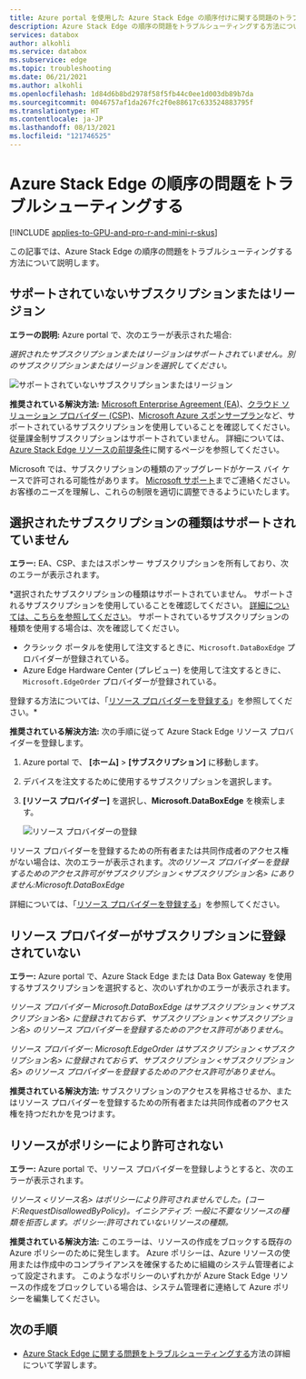 ```yaml
---
title: Azure portal を使用した Azure Stack Edge の順序付けに関する問題のトラブルシューティング
description: Azure Stack Edge の順序の問題をトラブルシューティングする方法について説明します。
services: databox
author: alkohli
ms.service: databox
ms.subservice: edge
ms.topic: troubleshooting
ms.date: 06/21/2021
ms.author: alkohli
ms.openlocfilehash: 1d84d6b8bd2978f58f5fb44c0ee1d003db89b7da
ms.sourcegitcommit: 0046757af1da267fc2f0e88617c633524883795f
ms.translationtype: HT
ms.contentlocale: ja-JP
ms.lasthandoff: 08/13/2021
ms.locfileid: "121746525"
---
```

# <a name="troubleshoot-your-azure-stack-edge-ordering-issues"></a>Azure Stack Edge の順序の問題をトラブルシューティングする

[!INCLUDE [applies-to-GPU-and-pro-r-and-mini-r-skus](../../includes/azure-stack-edge-applies-to-gpu-pro-r-mini-r-sku.md)]

この記事では、Azure Stack Edge の順序の問題をトラブルシューティングする方法について説明します。

## <a name="unsupported-subscription-or-region"></a>サポートされていないサブスクリプションまたはリージョン

**エラーの説明:** Azure portal で、次のエラーが表示された場合:

*選択されたサブスクリプションまたはリージョンはサポートされていません。別のサブスクリプションまたはリージョンを選択してください。*

![サポートされていないサブスクリプションまたはリージョン](media/azure-stack-edge-troubleshoot-ordering/azure-stack-edge-troubleshoot-ordering-01.png)

**推奨されている解決方法:** [Microsoft Enterprise Agreement (EA)](https://azure.microsoft.com/overview/sales-number/)、[クラウド ソリューション プロバイダー (CSP)](/partner-center/azure-plan-lp)、[Microsoft Azure スポンサープラン](https://azure.microsoft.com/offers/ms-azr-0036p/)など、サポートされているサブスクリプションを使用していることを確認してください。 従量課金制サブスクリプションはサポートされていません。 詳細については、[Azure Stack Edge リソースの前提条件](azure-stack-edge-deploy-prep.md#prerequisites)に関するページを参照してください。

Microsoft では、サブスクリプションの種類のアップグレードがケース バイ ケースで許可される可能性があります。 [Microsoft サポート](https://azure.microsoft.com/support/options/)までご連絡ください。お客様のニーズを理解し、これらの制限を適切に調整できるようにいたします。

## <a name="selected-subscription-type-not-supported"></a>選択されたサブスクリプションの種類はサポートされていません

**エラー:** EA、CSP、またはスポンサー サブスクリプションを所有しており、次のエラーが表示されます。

*選択されたサブスクリプションの種類はサポートされていません。 サポートされるサブスクリプションを使用していることを確認してください。 [詳細については、こちらを参照してください](azure-stack-edge-deploy-prep.md#prerequisites)。 サポートされているサブスクリプションの種類を使用する場合は、次を確認してください。
 
- クラシック ポータルを使用して注文するときに、`Microsoft.DataBoxEdge` プロバイダーが登録されている。
- Azure Edge Hardware Center (プレビュー) を使用して注文するときに、`Microsoft.EdgeOrder` プロバイダーが登録されている。
 
登録する方法については、「[リソース プロバイダーを登録する](azure-stack-edge-manage-access-power-connectivity-mode.md#register-resource-providers)」を参照してください。*

**推奨されている解決方法:** 次の手順に従って Azure Stack Edge リソース プロバイダーを登録します。

1. Azure portal で、 **[ホーム]**  >  **[サブスクリプション]** に移動します。

2. デバイスを注文するために使用するサブスクリプションを選択します。

3. **[リソース プロバイダー]** を選択し、**Microsoft.DataBoxEdge** を検索します。

    ![リソース プロバイダーの登録](media/azure-stack-edge-troubleshoot-ordering/azure-stack-edge-troubleshoot-ordering-02.png)

リソース プロバイダーを登録するための所有者または共同作成者のアクセス権がない場合は、次のエラーが表示されます。*次のリソース プロバイダーを登録するためのアクセス許可がサブスクリプション &lt;サブスクリプション名&gt; にありません:Microsoft.DataBoxEdge*

詳細については、「[リソース プロバイダーを登録する](azure-stack-edge-manage-access-power-connectivity-mode.md#register-resource-providers)」を参照してください。

## <a name="resource-provider-not-registered-for-subscription"></a>リソース プロバイダーがサブスクリプションに登録されていない

**エラー:** Azure portal で、Azure Stack Edge または Data Box Gateway を使用するサブスクリプションを選択すると、次のいずれかのエラーが表示されます。

*リソース プロバイダー Microsoft.DataBoxEdge はサブスクリプション &lt;サブスクリプション名&gt; に登録されておらず、サブスクリプション &lt;サブスクリプション名&gt; のリソース プロバイダーを登録するためのアクセス許可がありません*。

*リソース プロバイダー: Microsoft.EdgeOrder はサブスクリプション &lt;サブスクリプション名&gt; に登録されておらず、サブスクリプション &lt;サブスクリプション名&gt; のリソース プロバイダーを登録するためのアクセス許可がありません*。

**推奨されている解決方法:** サブスクリプションのアクセスを昇格させるか、またはリソース プロバイダーを登録するための所有者または共同作成者のアクセス権を持つだれかを見つけます。

## <a name="resource-disallowed-by-policy"></a>リソースがポリシーにより許可されない

**エラー:** Azure portal で、リソース プロバイダーを登録しようとすると、次のエラーが表示されます。

*リソース &lt;リソース名&gt; はポリシーにより許可されませんでした。(コード:RequestDisallowedByPolicy)。イニシアティブ: 一般に不要なリソースの種類を拒否します。ポリシー:許可されていないリソースの種類。*

**推奨されている解決方法:** このエラーは、リソースの作成をブロックする既存の Azure ポリシーのために発生します。 Azure ポリシーは、Azure リソースの使用または作成中のコンプライアンスを確保するために組織のシステム管理者によって設定されます。 このようなポリシーのいずれかが Azure Stack Edge リソースの作成をブロックしている場合は、システム管理者に連絡して Azure ポリシーを編集してください。

## <a name="next-steps"></a>次の手順

* [Azure Stack Edge に関する問題をトラブルシューティングする](azure-stack-edge-gpu-troubleshoot.md)方法の詳細について学習します。
